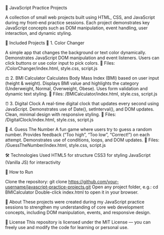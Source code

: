 🧠 JavaScript Practice Projects

A collection of small web projects built using HTML, CSS, and JavaScript during my front-end practice sessions.
Each project demonstrates key JavaScript concepts such as DOM manipulation, event handling, user interaction, and dynamic styling.

🧩 Included Projects
🎨 1. Color Changer

A simple app that changes the background or text color dynamically.
Demonstrates JavaScript DOM manipulation and event listeners.
Users can click buttons or use color input to pick colors.
🧾 Files:
/ColorChanger/index.html, style.css, script.js

⚖️ 2. BMI Calculator
Calculates Body Mass Index (BMI) based on user input (height & weight).
Displays BMI value and highlights the category (Underweight, Normal, Overweight, Obese).
Uses form validation and dynamic text styling.
🧾 Files:
/BMICalculator/index.html, style.css, script.js

⏰ 3. Digital Clock
A real-time digital clock that updates every second using JavaScript.
Demonstrates use of Date(), setInterval(), and DOM updates.
Clean, minimal design with responsive styling.
🧾 Files:
/DigitalClock/index.html, style.css, script.js

🔢 4. Guess The Number
A fun game where users try to guess a random number.
Provides feedback (“Too high”, “Too low”, “Correct!”) on each attempt.
Demonstrates use of conditions, loops, and DOM updates.
🧾 Files:
/GuessTheNumber/index.html, style.css, script.js

🛠️ Technologies Used
HTML5 for structure
CSS3 for styling
JavaScript (Vanilla JS) for interactivity

🚀 How to Run

Clone the repository:
git clone https://github.com/your-username/javascript-practice-projects.git
Open any project folder, e.g.:
cd BMICalculator
Double-click index.html to open it in your browser.

🙌 About
These projects were created during my JavaScript practice sessions to strengthen my understanding of core web development concepts, including DOM manipulation, events, and responsive design.

📄 License
This repository is licensed under the MIT License — you can freely use and modify the code for learning or personal use.
